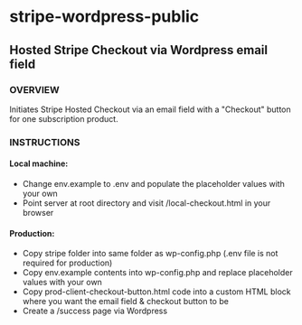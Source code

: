 # stripe-wordpress-public
## Hosted Stripe Checkout via Wordpress email field

### OVERVIEW
Initiates Stripe Hosted Checkout via an email field with a "Checkout" button for one subscription product.

### INSTRUCTIONS
#### Local machine:
- Change env.example to .env and populate the placeholder values with your own
- Point server at root directory and visit /local-checkout.html in your browser

#### Production:
- Copy stripe folder into same folder as wp-config.php (.env file is not required for production)
- Copy env.example contents into wp-config.php and replace placeholder values with your own
- Copy prod-client-checkout-button.html code into a custom HTML block where you want the email field & checkout button to be
- Create a /success page via Wordpress
